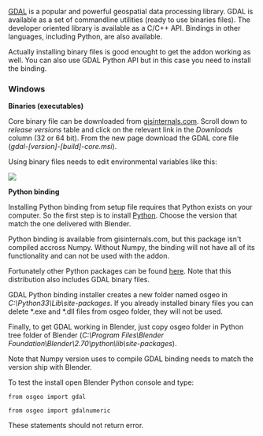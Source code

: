 [GDAL](http://gdal.org/) is a popular and powerful geospatial data processing library. GDAL is available as a set of commandline utilities (ready to use binaries files). The developer oriented library is available as a C/C++ API. Bindings in other languages, including Python, are also available.

Actually installing binary files is good enought to get the addon working as well. You can also use GDAL Python API but in this case you need to install the binding.

### Windows

**Binaries (executables)**

Core binary file can be downloaded from [gisinternals.com](http://www.gisinternals.com/sdk/). Scroll down to *release versions* table and click on the relevant link in the *Downloads* column (32 or 64 bit). From the new page download the GDAL core file (*gdal-[version]-[build]-core.msi*).

Using binary files needs to edit environmental variables like this:

![](https://raw.githubusercontent.com/wiki/domlysz/blenderGIS/images/varEnvGDAL.jpg)

**Python binding**

Installing Python binding from setup file requires that Python exists on your computer. So the first step is to install [Python](https://www.python.org/downloads/). Choose the version that match the one delivered with Blender.

Python binding is available from gisinternals.com, but this package isn't compiled accross Numpy. Without Numpy, the binding will not have all of its functionality and can not be used with the addon.

Fortunately other Python packages can be found [here](http://www.lfd.uci.edu/~gohlke/pythonlibs/#gdal). Note that this distribution also includes GDAL binary files.

GDAL Python binding installer creates a new folder named osgeo in *C:\Python33\Lib\site-packages*. If you already installed binary files you can delete \*.exe and \*.dll files from osgeo folder, they will not be used.

Finally, to get GDAL working in Blender, just copy osgeo folder in Python tree folder of Blender (*C:\Program Files\Blender Foundation\Blender\2.70\python\lib\site-packages*). 

Note that Numpy version uses to compile GDAL binding needs to match the version ship with Blender.

To test the install open Blender Python console and type:

`from osgeo import gdal`

`from osgeo import gdalnumeric`

These statements should not return error.